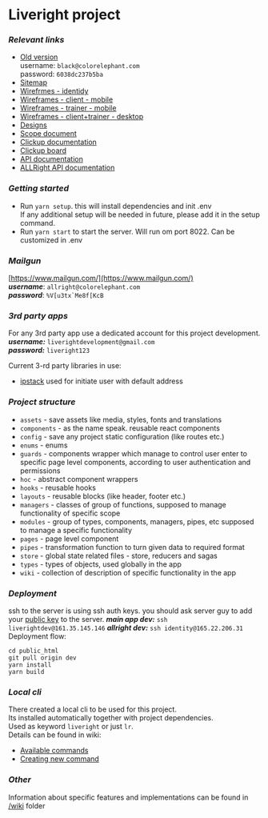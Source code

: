 # Liveright project

### *Relevant links*
 * [Old version](http://portal.theliveright.com/)  
        username: `black@colorelephant.com`  
        password: `6038dc237b5ba`
 * [Sitemap](https://whimsical.com/liveright-sitemap-v1-KqFoCVEcYzE9Qo5iyHmEHv)
 * [Wirefrmes - identidy](https://whimsical.com/closed-wireframes-identity-ar-Mt3bFPVyLCdNX4QsHE21r4)
 * [Wireframes - client - mobile](https://whimsical.com/liveright-internal-mobile-wireframes-B7MqrKWWbERFtQbNqDVmm4)
 * [Wireframes - trainer - mobile](https://whimsical.com/liveright-internal-mobile-trainer-flow-4j7VgHPFHiaAC6ggcvdwLq)
 * [Wireframes - client+trainer - desktop](https://whimsical.com/liveright-internal-desktop-wireframes-42jSTuRpBv9uCpVBuhwrq6)
 * [Designs](https://www.figma.com/file/oDWlnY8XIqzNi5OsCwYtnO/Liveright---Internal?node-id=0%3A1)
 * [Scope document](https://docs.google.com/spreadsheets/d/1JhTL-g5SmKEvYVV4NrOSJcEsXZPU5IOcGU4hX-oZBnU/edit?usp=sharing)
 * [Clickup documentation](https://app.clickup.com/2164322/v/dc/221k2-2535/221k2-5160)
 * [Clickup board](https://app.clickup.com/2164322/v/b/221k2-2507)
 * [API documentation](https://documenter.getpostman.com/view/8741108/Tzeak6s7)
 * [ALLRight API documentation](https://documenter.getpostman.com/view/8741108/Tzm5GGb9#3e3d073b-7da1-41cc-b805-d1f97bb15425)

### *Getting started*
 * Run `yarn setup`. this will install dependencies and init .env   
 If any additional setup will be needed in future, please add it in the setup command.
 * Run `yarn start` to start the server. Will run om port 8022. Can be customized in .env

### *Mailgun*
[https://www.mailgun.com/](https://www.mailgun.com/)  
***username***: `allright@colorelephant.com`  
***password***: ``%V[u3tx`Me8f[KcB``  

### *3rd party apps*
For any 3rd party app use a dedicated account for this project development.   
***username:*** `liverightdevelopment@gmail.com`  
***password:*** `liveright123`

Current 3-rd party libraries in use:
 * [ipstack](https://ipstack.com/) used for initiate user with default address

### *Project structure*
* `assets` - save assets like media, styles, fonts and translations
* `components` - as the name speak. reusable react components
* `config` - save any project static configuration (like routes etc.)
* `enums` - enums
* `guards` - components wrapper which manage to control user enter to specific page level components, according to user authentication and permissions
* `hoc` - abstract component wrappers
* `hooks` - reusable hooks
* `layouts` - reusable blocks (like header, footer etc.)
* `managers` - classes of group of functions, supposed to manage functionality of specific scope
* `modules` - group of types, components, managers, pipes, etc supposed to manage a specific functionality
* `pages` - page level component
* `pipes` - transformation function to turn given data to required format
* `store` - global state related files - store, reducers and sagas
* `types` - types of objects, used globally in the app
* `wiki` - collection of description of specific functionality in the app

### *Deployment*

ssh to the server is using ssh auth keys. you should ask server guy to add your [public key](https://phoenixnap.com/kb/generate-ssh-key-windows-10) to the server.
***main app dev:*** `ssh liverightdev@161.35.145.146`
***allright dev:*** `ssh identity@165.22.206.31`
Deployment flow: 
```
cd public_html
git pull origin dev
yarn install
yarn build
```

### *Local cli* 
There created a local cli to be used for this project.  
Its installed automatically together with project dependencies.  
Used as keyword `liveright` or just `lr`.  
Details can be found in wiki:
* [Available commands](https://github.com/ColorElephantHQ/liveright-frontend/blob/master/src/wiki/cli/available-command.md)
* [Creating new command](https://github.com/ColorElephantHQ/liveright-frontend/blob/master/src/wiki/cli/create-command.md)

### *Other*

Information about specific features and implementations can be found in [/wiki](https://github.com/ColorElephantHQ/liveright-frontend/blob/master/src/wiki) folder
